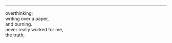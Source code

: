 ___
overthinking:  
writing over a paper,  
and burning.  
never really worked for me,  
the truth, 